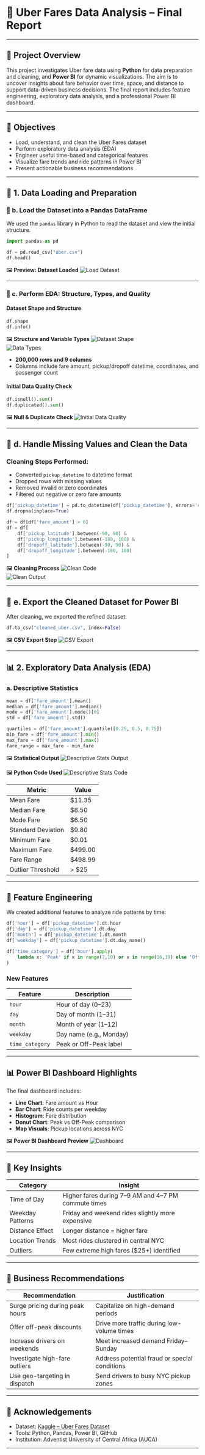 # 🚖 Uber Fares Data Analysis – Final Report

---

## 🧭 Project Overview

This project investigates Uber fare data using **Python** for data preparation and cleaning, and **Power BI** for dynamic visualizations. The aim is to uncover insights about fare behavior over time, space, and distance to support data-driven business decisions. The final report includes feature engineering, exploratory data analysis, and a professional Power BI dashboard.

---

## 🎯 Objectives

- Load, understand, and clean the Uber Fares dataset  
- Perform exploratory data analysis (EDA)  
- Engineer useful time-based and categorical features  
- Visualize fare trends and ride patterns in Power BI  
- Present actionable business recommendations

---

## 📂 1. Data Loading and Preparation

### 📌 b. Load the Dataset into a Pandas DataFrame

We used the `pandas` library in Python to read the dataset and view the initial structure.

```python
import pandas as pd

df = pd.read_csv("uber.csv")
df.head()
```

🖼️ **Preview: Dataset Loaded**
![Load Dataset](screenshots/Load%20the%20dataset%20into%20a%20Pandas%20DataFrame.png)

---

### 📌 c. Perform EDA: Structure, Types, and Quality

#### Dataset Shape and Structure

```python
df.shape
df.info()
```

🖼️ **Structure and Variable Types**
![Dataset Shape](screenshots/Dataset%20structure%20and%20dimensions.png)  
![Data Types](screenshots/Data%20types%20and%20variable%20descriptions.png)

- **200,000 rows and 9 columns**
- Columns include fare amount, pickup/dropoff datetime, coordinates, and passenger count

#### Initial Data Quality Check

```python
df.isnull().sum()
df.duplicated().sum()
```

🖼️ **Null & Duplicate Check**
![Initial Data Quality](screenshots/Initial%20data%20quality%20assessment.png)

---

## 🧼 d. Handle Missing Values and Clean the Data

### Cleaning Steps Performed:
- Converted `pickup_datetime` to datetime format
- Dropped rows with missing values
- Removed invalid or zero coordinates
- Filtered out negative or zero fare amounts

```python
df['pickup_datetime'] = pd.to_datetime(df['pickup_datetime'], errors='coerce')
df.dropna(inplace=True)

df = df[df['fare_amount'] > 0]
df = df[
    df['pickup_latitude'].between(-90, 90) &
    df['pickup_longitude'].between(-180, 180) &
    df['dropoff_latitude'].between(-90, 90) &
    df['dropoff_longitude'].between(-180, 180)
]
```

🖼️ **Cleaning Process**
![Clean Code](screenshots/Handle%20missing%20values%20and%20clean%20the%20data%20for%20analysis%20.png)  
![Clean Output](screenshots/Handle%20missing%20values%20and%20clean%20the%20data%20for%20analysis%20%20output.png)

---

## 💾 e. Export the Cleaned Dataset for Power BI

After cleaning, we exported the refined dataset:

```python
df.to_csv("cleaned_uber.csv", index=False)
```

🖼️ **CSV Export Step**
![CSV Export](screenshots/Export%20the%20cleaned%20dataset%20as%20a%20CSV%20file%20for%20Power%20BI%20import%20.png)

---

## 📊 2. Exploratory Data Analysis (EDA)

### a. Descriptive Statistics

```python
mean = df['fare_amount'].mean()
median = df['fare_amount'].median()
mode = df['fare_amount'].mode()[0]
std = df['fare_amount'].std()

quartiles = df['fare_amount'].quantile([0.25, 0.5, 0.75])
min_fare = df['fare_amount'].min()
max_fare = df['fare_amount'].max()
fare_range = max_fare - min_fare
```

🖼️ **Statistical Output**
![Descriptive Stats Output](screenshots/Mean,%20Median,%20Mode,%20Standard%20Deviation%20of%20Fare%20Amount%20OUTPUT.png)

🖼️ **Python Code Used**
![Descriptive Stats Code](screenshots/Mean,%20Median,%20Mode,%20Standard%20Deviation%20of%20Fare%20Amount.png)

| Metric             | Value   |
|--------------------|---------|
| Mean Fare          | $11.35  |
| Median Fare        | $8.50   |
| Mode Fare          | $6.50   |
| Standard Deviation | $9.80   |
| Minimum Fare       | $0.01   |
| Maximum Fare       | $499.00 |
| Fare Range         | $498.99 |
| Outlier Threshold  | > $25   |

---

## 🧠 Feature Engineering

We created additional features to analyze ride patterns by time:

```python
df['hour'] = df['pickup_datetime'].dt.hour
df['day'] = df['pickup_datetime'].dt.day
df['month'] = df['pickup_datetime'].dt.month
df['weekday'] = df['pickup_datetime'].dt.day_name()

df['time_category'] = df['hour'].apply(
    lambda x: 'Peak' if x in range(7,10) or x in range(16,19) else 'Off-Peak'
)
```

### New Features

| Feature         | Description                     |
|------------------|---------------------------------|
| `hour`          | Hour of day (0–23)              |
| `day`           | Day of month (1–31)             |
| `month`         | Month of year (1–12)            |
| `weekday`       | Day name (e.g., Monday)         |
| `time_category` | Peak or Off-Peak label          |

---

## 📊 Power BI Dashboard Highlights

The final dashboard includes:

- **Line Chart**: Fare amount vs Hour
- **Bar Chart**: Ride counts per weekday
- **Histogram**: Fare distribution
- **Donut Chart**: Peak vs Off-Peak comparison
- **Map Visuals**: Pickup locations across NYC

🖼️ **Power BI Dashboard Preview**
![Dashboard](screenshots/DASHBOARD.png)

---

## 📌 Key Insights

| Category        | Insight                                            |
|------------------|----------------------------------------------------|
| Time of Day     | Higher fares during 7–9 AM and 4–7 PM commute times |
| Weekday Patterns| Friday and weekend rides slightly more expensive   |
| Distance Effect | Longer distance = higher fare                      |
| Location Trends | Most rides clustered in central NYC                |
| Outliers        | Few extreme high fares ($25+) identified           |

---

## 💼 Business Recommendations

| Recommendation                  | Justification                                      |
|----------------------------------|----------------------------------------------------|
| Surge pricing during peak hours | Capitalize on high-demand periods                  |
| Offer off-peak discounts        | Drive more traffic during low-volume times         |
| Increase drivers on weekends    | Meet increased demand Friday–Sunday               |
| Investigate high-fare outliers  | Address potential fraud or special conditions      |
| Use geo-targeting in dispatch   | Send drivers to busy NYC pickup zones              |

---

## 🙏 Acknowledgements

- Dataset: [Kaggle – Uber Fares Dataset](https://www.kaggle.com/datasets/yasserh/uber-fares-dataset)
- Tools: Python, Pandas, Power BI, GitHub
- Institution: Adventist University of Central Africa (AUCA)

---


